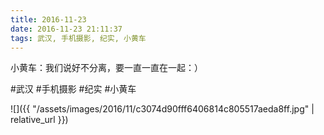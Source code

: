 ```yaml
---
title: 2016-11-23
date: 2016-11-23 21:11:37
tags: 武汉, 手机摄影, 纪实, 小黄车
---
```


<p>小黄车：我们说好不分离，要一直一直在一起：）</p>

#武汉 #手机摄影 #纪实 #小黄车

![]({{ "/assets/images/2016/11/c3074d90fff6406814c805517aeda8ff.jpg" | relative_url }})
